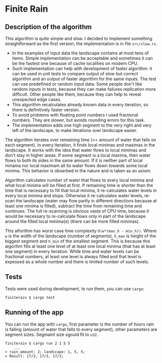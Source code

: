# Finite Rain

## Description of the algorithm

This algorithm is quite simple and slow. I decided to implement something straightforward as the first version, the implementation is in file `src/slow.rs`.

- In the examples of input data the landscape contains at most tens of items. Simple implementation can be acceptable and sometimes it can be the fastest one because of cache localities on modern CPU.
- Such implementation can help with development of faster algorithm: it can be used in unit tests to compare output of slow but correct algorithm and an output of faster algorithm for the same inputs. The test can use predefined or random input data. Some people don't like random inputs in tests, because they can make failures replication more difficult. Other people like them, because they can help to reveal unexpected edge cases.
- This algorithm recalculates already known data in every iteration, so there is definitively faster version.
- To avoid problems with floating point numbers I used fractional numbers. They are slower, but avoids rounding errors for this task.
- The implementation adds one high segment to the very right and very left of the landscape, to make iterations over landscape easier.

The algorithm iterates over remaining time (== amount of water that falls on each segment). In every iteration, it finds local minimas and maximas in the landscape. It works with the idea that water flows to local minimas and don't stay in higher areas. If some segment is a local maxima, then water flows to both its sides in the same amount. If it is neither part of local minama nor local maximam all its water flows down towards some local minima. This behavior is obserbed in the nature and is taken as an axiom.

Algorithm calculates number of water that flows to every local minima and what local minima will be filled at first. If remaining time is shorter than the time that is necessary to fill that local minima, it re-calculates water levels in every local minima and stops. Otherwise it re-calculates water levels, re-scan the landscape (water may flow partly in different directions because at least one minima is filled), subtract the time from remaining time and continues. The full re-scanning is obvious vaste of CPU time, because it would be necessary to re-calculate flows only in part of the landscape around the filled local minima(s) (there can be more filled minimas).

This alforithm has worst case time complexity `O(w*(max_h - min_h))`. Where `w` is the width of the landscape (number of segments),  `h_max` is height of the biggest segment and `h_min` of the smallest segment. This is because this algorihm fills at least one level of at least one local minima (that has at least one segment) in every iteration. While time and water levels can be fractional numbers, at least one level is always filled and that level is expessed as a whole number and there is limited number of such levels.

## Tests

Tests were used during development, to run them, you can use `cargo`:

```
finiterain $ cargo test
```

## Running of the app

You can run the app with `cargo`, first parameter is the number of hours rain is falling (amount of water that falls to every segment), other parameters are segment sizes. Segmaint size sgould fit to `u32`.

```
finiterain $ cargo run 2 1 5 5
    ...
> rain_amount: 2; landscape: 1, 5, 5;
> Result: 17/3, 17/3, 17/3;
```

